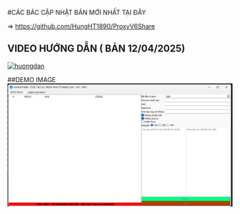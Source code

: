 #CÁC BÁC CẬP NHẬT BẢN MỚI NHẤT TẠI ĐÂY

=> https://github.com/HungHT1890/ProxyV6Share

## VIDEO HƯỚNG DẪN ( BẢN 12/04/2025)

[![huongdan](https://img.youtube.com/vi/WHznhKtf-fM/0.jpg)](https://www.youtube.com/watch?v=WHznhKtf-fM)


##DEMO IMAGE
![DEMO](image.jpg)
